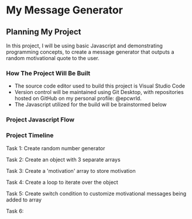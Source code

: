 # My Message Generator

## Planning My Project

In this project, I will be using basic Javascript and demonstrating programming concepts,
to create a message generator that outputs a random motivational quote to the user.

### How The Project Will Be Built

* The source code editor used to build this project is Visual Studio Code
* Version control will be maintained using Git Desktop, with repositories hosted on GitHub on my personal profile: @epcwrld.
* The Javascript utilized for the build will be brainstormed below

### Project Javascript Flow

### Project Timeline

Task 1:     Create random number generator

Task 2:     Create an object with 3 separate arrays

Task 3:     Create a 'motivation' array to store motivation

Task 4:     Create a loop to iterate over the object

Task 5:     Create switch condition to customize motivational messages being added to array

Task 6:     
